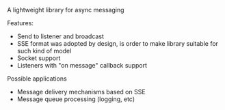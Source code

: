 A lightweight library for async messaging

Features:

* Send to listener and broadcast
* SSE format was adopted by design, is order to make library suitable for such kind of model
* Socket support
* Listeners with "on message" callback support

Possible applications

* Message delivery mechanisms based on SSE
* Message queue processing (logging, etc)
